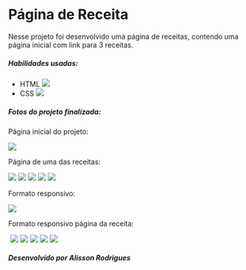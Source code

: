 # Página de Receita

Nesse projeto foi desenvolvido uma página de receitas, contendo uma página inicial com link para 3 receitas.

##### Habilidades usadas:

- HTML 	<img src="https://img.icons8.com/color/48/000000/html-5--v1.png"/>
- CSS 	<img src="https://img.icons8.com/color/48/000000/css3.png"/>

##### Fotos do projeto finalizada:

Página inicial do projeto:

<img src="style/imgProject/index.png">

Página de uma das receitas:

<img src="style/imgProject/index1.png">
<img src="style/imgProject/index2.png">
<img src="style/imgProject/index3.png">
<img src="style/imgProject/index4.png">
<img src="style/imgProject/index5.png">

Formato responsivo:

<img src="style/imgProject/indexResponsive.png">

Formato responsivo página da receita:

​									<img src="style/imgProject/index1Responsive.png">
​										<img src="style/imgProject/index2Responsive.png">
​										<img src="style/imgProject/index3Responsive.png">
​										<img src="style/imgProject/index4Responsive.png">
​										<img src="style/imgProject/index5Responsive.png"> 

##### Desenvolvido por Alisson Rodrigues